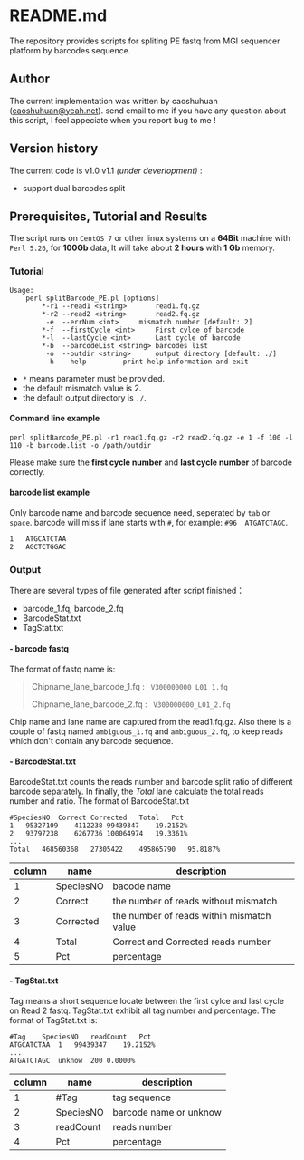 # README.md
The repository provides scripts for spliting PE fastq from MGI sequencer platform by barcodes sequence. 
## Author
The current implementation was written by caoshuhuan (caoshuhuan@yeah.net).
send email to me if you have any question about this script, I feel appeciate when you report bug to me !
## Version history
The current code is v1.0
v1.1 *(under deverlopment)* :
 - support dual barcodes split
## Prerequisites, Tutorial and Results
The script runs on `CentOS 7` or other linux systems on a **64Bit** machine with `Perl 5.26`, for **100Gb** data, It will take about **2 hours** with **1 Gb** memory.
 
###  Tutorial
```
Usage:
	perl splitBarcode_PE.pl [options]
		*-r1 --read1 <string>		read1.fq.gz
		*-r2 --read2 <string>		read2.fq.gz
		 -e  --errNum <int>		mismatch number [default: 2]
		*-f  --firstCycle <int>		First cylce of barcode
		*-l  --lastCycle <int>		Last cycle of barcode
		*-b  --barcodeList <string>	barcodes list
		 -o  --outdir <string>		output directory [default: ./]
		 -h  --help			print help information and exit
```
- `*` means parameter must be provided.
- the default mismatch value is 2.
- the default output directory is `./`.
#### Command line example 
```
perl splitBarcode_PE.pl -r1 read1.fq.gz -r2 read2.fq.gz -e 1 -f 100 -l 110 -b barcode.list -o /path/outdir
```
Please make sure the **first cycle number** and **last cycle number** of barcode correctly.
#### barcode list example
Only barcode name and  barcode sequence need, seperated by `tab` or `space`.  barcode will miss if lane starts with `#`, for example: `#96	ATGATCTAGC`.
```
1	ATGCATCTAA
2	AGCTCTGGAC
```
### Output 
There are several types of file generated after script finished：
- barcode_1.fq, barcode_2.fq
- BarcodeStat.txt
- TagStat.txt

#### - barcode fastq
The format of fastq name is:
> Chipname_lane_barcode_1.fq : ` V300000000_L01_1.fq`
>
> Chipname_lane_barcode_2.fq : ` V300000000_L01_2.fq`

Chip name and lane name are captured from the read1.fq.gz.
Also there is a couple of fastq named `ambiguous_1.fq` and `ambiguous_2.fq`, to keep reads which don't contain any barcode sequence.
#### - BarcodeStat.txt
BarcodeStat.txt counts the reads number and barcode split ratio of different barcode separately. In finally, the *Total* lane calculate the total reads number and ratio.
The format of BarcodeStat.txt
``` 
#SpeciesNO	Correct	Corrected	Total	Pct
1	95327109	4112238	99439347	19.2152%
2	93797238	6267736	100064974	19.3361%
...
Total	468560368	27305422	495865790	95.8187%
```
|column|name|description|
|--| -------- | --------|
|1|SpeciesNO |bacode name |
|2|Correct       |the number of reads without mismatch | 
|3|Corrected |the number of reads within mismatch value|
|4|Total |Correct and Corrected reads number |
|5|Pct|percentage|
#### - TagStat.txt
Tag means a short sequence locate between the first cylce and last cycle on Read 2 fastq. TagStat.txt exhibit all tag number and percentage.
The format of TagStat.txt is:
```
#Tag	SpeciesNO	readCount	Pct
ATGCATCTAA	1	99439347	19.2152%
...
ATGATCTAGC	unknow	200	0.0000%
```
|column|name|description|
|--| -------- | --------|
|1|#Tag|tag sequence|
|2|SpeciesNO|barcode name or unknow|
|3|readCount|reads number|
|4|Pct| percentage|